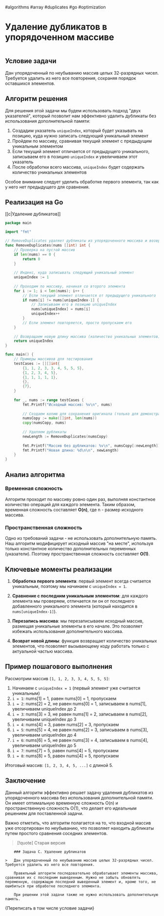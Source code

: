 #algorithms #array #duplicates #go #optimization

# Удаление дубликатов в упорядоченном массиве

```table-of-contents
```

## Условие задачи

Дан упорядоченный по неубыванию массив целых 32-разрядных чисел. Требуется удалить из него все повторения, сохраняя порядок оставшихся элементов.

## Алгоритм решения

Для решения этой задачи мы будем использовать подход "двух указателей", который позволит нам эффективно удалить дубликаты без использования дополнительной памяти:

1. Создадим указатель `uniqueIndex`, который будет указывать на позицию, куда нужно записать следующий уникальный элемент
2. Пройдем по массиву, сравнивая текущий элемент с предыдущим уникальным элементом
3. Если текущий элемент отличается от предыдущего уникального, записываем его в позицию `uniqueIndex` и увеличиваем этот указатель
4. После обработки всего массива, `uniqueIndex` будет содержать количество уникальных элементов

Особое внимание следует уделить обработке первого элемента, так как у него нет предыдущего для сравнения.

## Реализация на Go

[[c|Удаление дубликатов]]

```go
package main

import "fmt"

// RemoveDuplicates удаляет дубликаты из упорядоченного массива и возвращает новую длину
func RemoveDuplicates(nums []int) int {
    // Проверка на пустой массив
    if len(nums) == 0 {
        return 0
    }
    
    // Индекс, куда записывать следующий уникальный элемент
    uniqueIndex := 1
    
    // Проходим по массиву, начиная со второго элемента
    for i := 1; i < len(nums); i++ {
        // Если текущий элемент отличается от предыдущего уникального
        if nums[i] != nums[uniqueIndex-1] {
            // Записываем его в позицию uniqueIndex
            nums[uniqueIndex] = nums[i]
            uniqueIndex++
        }
        // Если элемент повторяется, просто пропускаем его
    }
    
    // Возвращаем новую длину массива (количество уникальных элементов)
    return uniqueIndex
}

func main() {
    // Примеры массивов для тестирования
    testCases := [][]int{
        {1, 1, 2, 3, 3, 4, 5, 5, 5},
        {1, 2, 3, 4, 5},
        {1, 1, 1, 1, 1},
        {},
        {7},
    }
    
    for _, nums := range testCases {
        fmt.Printf("Исходный массив: %v\n", nums)
        
        // Создаем копию для сохранения оригинала (только для демонстрации)
        numsCopy := make([]int, len(nums))
        copy(numsCopy, nums)
        
        // Удаляем дубликаты
        newLength := RemoveDuplicates(numsCopy)
        
        fmt.Printf("Массив без дубликатов: %v\n", numsCopy[:newLength])
        fmt.Printf("Новая длина: %d\n\n", newLength)
    }
}
```

## Анализ алгоритма

### Временная сложность

Алгоритм проходит по массиву ровно один раз, выполняя константное количество операций для каждого элемента. Таким образом, временная сложность составляет **O(n)**, где n - размер исходного массива.

### Пространственная сложность

Одно из требований задачи - не использовать дополнительную память. Наш алгоритм модифицирует исходный массив "на месте", используя только константное количество дополнительных переменных (указатели). Поэтому пространственная сложность составляет **O(1)**.

## Ключевые моменты реализации

1. **Обработка первого элемента**: первый элемент всегда считается уникальным, поэтому мы начинаем с `uniqueIndex = 1`.

2. **Сравнение с последним уникальным элементом**: для каждого элемента мы проверяем, отличается ли он от последнего добавленного уникального элемента (который находится в `nums[uniqueIndex-1]`).

3. **Перезапись массива**: мы перезаписываем исходный массив, размещая уникальные элементы в его начале. Это позволяет избежать использования дополнительного массива.

4. **Возврат новой длины**: функция возвращает количество уникальных элементов, что позволяет вызывающему коду работать только с актуальной частью массива.

## Пример пошагового выполнения

Рассмотрим массив `[1, 1, 2, 3, 3, 4, 5, 5, 5]`:

1. Начинаем с `uniqueIndex = 1` (первый элемент уже считается уникальным)
2. `i = 1`: nums[1] = 1, равен nums[0] = 1, пропускаем
3. `i = 2`: nums[2] = 2, не равен nums[0] = 1, записываем в nums[1], увеличиваем uniqueIndex до 2
4. `i = 3`: nums[3] = 3, не равен nums[1] = 2, записываем в nums[2], увеличиваем uniqueIndex до 3
5. `i = 4`: nums[4] = 3, равен nums[2] = 3, пропускаем
6. `i = 5`: nums[5] = 4, не равен nums[2] = 3, записываем в nums[3], увеличиваем uniqueIndex до 4
7. `i = 6`: nums[6] = 5, не равен nums[3] = 4, записываем в nums[4], увеличиваем uniqueIndex до 5
8. `i = 7`: nums[7] = 5, равен nums[4] = 5, пропускаем
9. `i = 8`: nums[8] = 5, равен nums[4] = 5, пропускаем

Итоговый массив: `[1, 2, 3, 4, 5, ...]` с длиной 5.

## Заключение

Данный алгоритм эффективно решает задачу удаления дубликатов из упорядоченного массива без использования дополнительной памяти. Он имеет оптимальную временную сложность O(n) и пространственную сложность O(1), что делает его идеальным решением для поставленной задачи.

Важно отметить, что алгоритм полагается на то, что входной массив уже отсортирован по неубыванию, что позволяет находить дубликаты путем простого сравнения соседних элементов.


>[!quote] Старая версия
```
	### Задача C. Удаление дубликатов
	
> 	Дан упорядоченный по неубыванию массив целых 32-разрядных чисел. Требуется удалить из него все повторения.
	
	Правильный алгоритм последовательно обрабатывает элементы массива, сравнивая их с последним выведенным. Нужно не забыть обновлять переменную, содержащую последний выведенный элемент и, кроме того, не ошибиться при обработке последнего элемента.
	
	При решении этой задачи также не нужно использовать дополнительную память.
```


{Переписать в том числе условие задачи}

